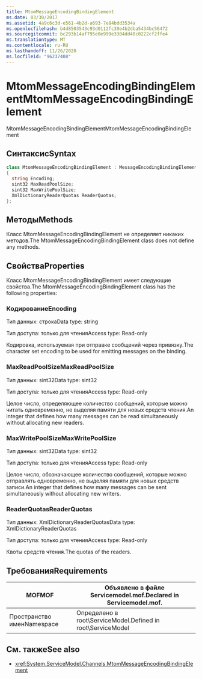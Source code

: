 ```yaml
---
title: MtomMessageEncodingBindingElement
ms.date: 03/30/2017
ms.assetid: 4a9c6c3d-e561-4b2d-a693-7e84bdd3534a
ms.openlocfilehash: b4d8503543c93d0112fc39e4b2dba5434bc56472
ms.sourcegitcommit: bc293b14af795e0e999e3304dd40c0222cf2ffe4
ms.translationtype: MT
ms.contentlocale: ru-RU
ms.lasthandoff: 11/26/2020
ms.locfileid: "96237408"
---
```

# <a name="mtommessageencodingbindingelement"></a><span data-ttu-id="2161c-102">MtomMessageEncodingBindingElement</span><span class="sxs-lookup"><span data-stu-id="2161c-102">MtomMessageEncodingBindingElement</span></span>

<span data-ttu-id="2161c-103">MtomMessageEncodingBindingElement</span><span class="sxs-lookup"><span data-stu-id="2161c-103">MtomMessageEncodingBindingElement</span></span>  
  
## <a name="syntax"></a><span data-ttu-id="2161c-104">Синтаксис</span><span class="sxs-lookup"><span data-stu-id="2161c-104">Syntax</span></span>  
  
```csharp
class MtomMessageEncodingBindingElement : MessageEncodingBindingElement  
{  
  string Encoding;  
  sint32 MaxReadPoolSize;  
  sint32 MaxWritePoolSize;  
  XmlDictionaryReaderQuotas ReaderQuotas;  
};  
```  
  
## <a name="methods"></a><span data-ttu-id="2161c-105">Методы</span><span class="sxs-lookup"><span data-stu-id="2161c-105">Methods</span></span>  

 <span data-ttu-id="2161c-106">Класс MtomMessageEncodingBindingElement не определяет никаких методов.</span><span class="sxs-lookup"><span data-stu-id="2161c-106">The MtomMessageEncodingBindingElement class does not define any methods.</span></span>  
  
## <a name="properties"></a><span data-ttu-id="2161c-107">Свойства</span><span class="sxs-lookup"><span data-stu-id="2161c-107">Properties</span></span>  

 <span data-ttu-id="2161c-108">Класс MtomMessageEncodingBindingElement имеет следующие свойства.</span><span class="sxs-lookup"><span data-stu-id="2161c-108">The MtomMessageEncodingBindingElement class has the following properties:</span></span>  
  
### <a name="encoding"></a><span data-ttu-id="2161c-109">Кодирование</span><span class="sxs-lookup"><span data-stu-id="2161c-109">Encoding</span></span>  

 <span data-ttu-id="2161c-110">Тип данных: строка</span><span class="sxs-lookup"><span data-stu-id="2161c-110">Data type: string</span></span>  
  
 <span data-ttu-id="2161c-111">Тип доступа: только для чтения</span><span class="sxs-lookup"><span data-stu-id="2161c-111">Access type: Read-only</span></span>  
  
 <span data-ttu-id="2161c-112">Кодировка, используемая при отправке сообщений через привязку.</span><span class="sxs-lookup"><span data-stu-id="2161c-112">The character set encoding to be used for emitting messages on the binding.</span></span>  
  
### <a name="maxreadpoolsize"></a><span data-ttu-id="2161c-113">MaxReadPoolSize</span><span class="sxs-lookup"><span data-stu-id="2161c-113">MaxReadPoolSize</span></span>  

 <span data-ttu-id="2161c-114">Тип данных: sint32</span><span class="sxs-lookup"><span data-stu-id="2161c-114">Data type: sint32</span></span>  
  
 <span data-ttu-id="2161c-115">Тип доступа: только для чтения</span><span class="sxs-lookup"><span data-stu-id="2161c-115">Access type: Read-only</span></span>  
  
 <span data-ttu-id="2161c-116">Целое число, определяющее количество сообщений, которые можно читать одновременно, не выделяя памяти для новых средств чтения.</span><span class="sxs-lookup"><span data-stu-id="2161c-116">An integer that defines how many messages can be read simultaneously without allocating new readers.</span></span>  
  
### <a name="maxwritepoolsize"></a><span data-ttu-id="2161c-117">MaxWritePoolSize</span><span class="sxs-lookup"><span data-stu-id="2161c-117">MaxWritePoolSize</span></span>  

 <span data-ttu-id="2161c-118">Тип данных: sint32</span><span class="sxs-lookup"><span data-stu-id="2161c-118">Data type: sint32</span></span>  
  
 <span data-ttu-id="2161c-119">Тип доступа: только для чтения</span><span class="sxs-lookup"><span data-stu-id="2161c-119">Access type: Read-only</span></span>  
  
 <span data-ttu-id="2161c-120">Целое число, обозначающее количество сообщений, которые можно отправлять одновременно, не выделяя памяти для новых средств записи.</span><span class="sxs-lookup"><span data-stu-id="2161c-120">An integer that defines how many messages can be sent simultaneously without allocating new writers.</span></span>  
  
### <a name="readerquotas"></a><span data-ttu-id="2161c-121">ReaderQuotas</span><span class="sxs-lookup"><span data-stu-id="2161c-121">ReaderQuotas</span></span>  

 <span data-ttu-id="2161c-122">Тип данных: XmlDictionaryReaderQuotas</span><span class="sxs-lookup"><span data-stu-id="2161c-122">Data type: XmlDictionaryReaderQuotas</span></span>  
  
 <span data-ttu-id="2161c-123">Тип доступа: только для чтения</span><span class="sxs-lookup"><span data-stu-id="2161c-123">Access type: Read-only</span></span>  
  
 <span data-ttu-id="2161c-124">Квоты средств чтения.</span><span class="sxs-lookup"><span data-stu-id="2161c-124">The quotas of the readers.</span></span>  
  
## <a name="requirements"></a><span data-ttu-id="2161c-125">Требования</span><span class="sxs-lookup"><span data-stu-id="2161c-125">Requirements</span></span>  
  
|<span data-ttu-id="2161c-126">MOF</span><span class="sxs-lookup"><span data-stu-id="2161c-126">MOF</span></span>|<span data-ttu-id="2161c-127">Объявлено в файле Servicemodel.mof.</span><span class="sxs-lookup"><span data-stu-id="2161c-127">Declared in Servicemodel.mof.</span></span>|  
|---------|-----------------------------------|  
|<span data-ttu-id="2161c-128">Пространство имен</span><span class="sxs-lookup"><span data-stu-id="2161c-128">Namespace</span></span>|<span data-ttu-id="2161c-129">Определено в root\ServiceModel.</span><span class="sxs-lookup"><span data-stu-id="2161c-129">Defined in root\ServiceModel</span></span>|  
  
## <a name="see-also"></a><span data-ttu-id="2161c-130">См. также</span><span class="sxs-lookup"><span data-stu-id="2161c-130">See also</span></span>

- <xref:System.ServiceModel.Channels.MtomMessageEncodingBindingElement>
